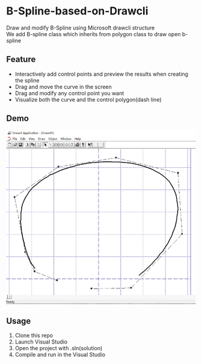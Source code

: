 # B-Spline-based-on-Drawcli
Draw and modify B-Spline using Microsoft drawcli structure  
We add B-spline class which inherits from polygon class to draw open b-spline

## Feature
- Interactively add control points and preview the results when creating the spline
- Drag and move the curve in the screen
- Drag and modify any control point you want
- Visualize both the curve and the control polygon(dash line)  

## Demo
![demo](https://github.com/GanbaraKnight/B-Spline-based-on-Drawcli/blob/master/res/demo.PNG "B-spline demo")

## Usage
1. Clone this repo
2. Launch Visual Studio
3. Open the project with .sln(solution)
4. Compile and run in the Visual Studio

